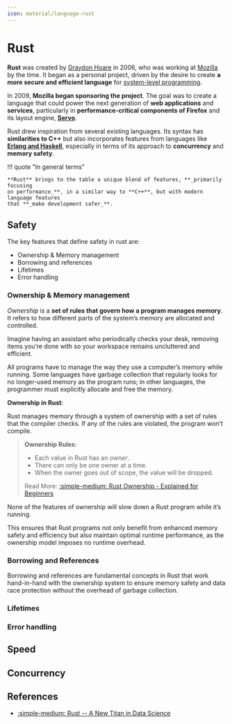 ```yaml
---
icon: material/language-rust
---
```


# Rust

**Rust** was created by [<u>Graydon Hoare</u>](https://github.com/graydon) in 2006,
who was working at [<u>Mozilla</u>](https://en.wikipedia.org/wiki/Mozilla) by the
time. It began as a personal project, driven by the desire to create
**a more secure and efficient language** for [<u>system-level programming</u>](https://en.wikipedia.org/wiki/Systems_programming).

In 2009, **Mozilla began sponsoring the project**. The goal was to create a language
that could power the next generation of **web applications** and **services**, particularly
in **performance-critical components of Firefox** and its layout engine,
[<u>**Servo**</u>](https://github.com/servo/servo/wiki/Servo-Layout-Engines-Report).

Rust drew inspiration from several existing languages. Its syntax has **similarities
to C++** but also incorporates features from languages like <u>**Erlang and Haskell**</u>,
especially in terms of its approach to **concurrency** and **memory safety**.

!!! quote "In general terms"

    **Rust** brings to the table a unique blend of features, **_primarily focusing
    on performance_**, in a similar way to **C++**, but with modern language features
    that **_make development safer_**.

## Safety

The key features that define safety in rust are:

- Ownership & Memory management
- Borrowing and references
- Lifetimes
- Error handling

### Ownership & Memory management

_Ownership_ is a **set of rules that govern how a program manages memory**.
It refers to how different parts of the system’s memory are allocated and controlled.

Imagine having an assistant who periodically checks your desk, removing items
you’re done with so your workspace remains uncluttered and efficient.

All programs have to manage the way they use a computer’s memory while running.
Some languages have garbage collection that regularly looks for no longer-used
memory as the program runs; in other languages, the programmer must explicitly
allocate and free the memory.

**Ownership in Rust**:

Rust manages memory through a system of ownership with a set of rules that
the compiler checks. If any of the rules are violated, the program won’t
compile.

> **Ownership Rules**:
>
> - Each value in Rust has an _owner_.
> - There can only be one owner at a time.
> - When the owner goes out of scope, the value will be dropped.
>
> Read More: [:simple-medium: Rust Ownership - Explained for Beginners](https://medium.com/@vennilapugazhenthi/rust-ownership-explained-for-beginners-de70de16b099)

None of the features of ownership will slow down a Rust program while it’s
running.

This ensures that Rust programs not only benefit from enhanced memory safety
and efficiency but also maintain optimal runtime performance, as the ownership
model imposes no runtime overhead.

### Borrowing and References

Borrowing and references are fundamental concepts in Rust that work hand-in-hand
with the ownership system to ensure memory safety and data race protection
without the overhead of garbage collection.

### Lifetimes

### Error handling

## Speed

## Concurrency

## References

- [:simple-medium: Rust -- A New Titan in Data Science](https://medium.com/thedeephub/rust-a-new-titan-in-data-science-d449463078b2)
